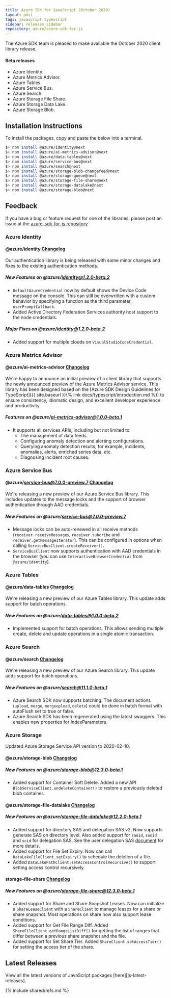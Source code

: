 ```yaml
---
title: Azure SDK for JavaScript (October 2020)
layout: post
tags: javascript typescript
sidebar: releases_sidebar
repository: azure/azure-sdk-for-js
---
```


The Azure SDK team is pleased to make available the October 2020 client library release.

#### Beta releases

- Azure Identity.
- Azure Metrics Advisor.
- Azure Tables.
- Azure Service Bus.
- Azure Search.
- Azure Storage File Share.
- Azure Storage Data Lake.
- Azure Storage Blob.

## Installation Instructions

To install the packages, copy and paste the below into a terminal.

```bash
$> npm install @azure/identity@next
$> npm install @azure/ai-metrics-advisor@next
$> npm install @azure/data-tables@next
$> npm install @azure/service-bus@next
$> npm install @azure/search@next
$> npm install @azure/storage-blob-changefeed@next
$> npm install @azure/storage-queue@next
$> npm install @azure/storage-file-share@next
$> npm install @azure/storage-datalake@next
$> npm install @azure/storage-blob@next

```

## Feedback

If you have a bug or feature request for one of the libraries, please post an issue at the [azure-sdk-for-js repository](https://github.com/azure/azure-sdk-for-js/issues)

### Azure Identity

#### @azure/identity  [Changelog](https://github.com/Azure/azure-sdk-for-js/blob/master/sdk/identity/identity/CHANGELOG.md)

Our authentication library is being released with some minor changes and fixes to the existing authentication methods.

##### New Features on @azure/identity@1.2.0-beta.2

- `DefaultAzureCredential` now by default shows the Device Code message on the console. This can still be overwritten with a custom behavior by specifying a function as the third parameter, `userPromptCallback`.
- Added Active Directory Federation Services authority host support to the node credentials.

##### Major Fixes on @azure/identity@1.2.0-beta.2

- Added support for multiple clouds on `VisualStudioCodeCredential`. 


### Azure Metrics Advisor

#### @azure/ai-metrics-advisor [Changelog](https://github.com/Azure/azure-sdk-for-js/blob/master/sdk/metricsadvisor/ai-metrics-advisor/CHANGELOG.md#100-beta1-2020-10-07)

We're happy to announce an initial preview of a client library that supports the newly announced preview of the Azure Metrics Advisor service. This library has been designed based on the [Azure SDK Design Guidelines for TypeScript]({{ site.baseurl }}{% link docs/typescript/introduction.md %}) to ensure consistency, idiomatic design, and excellent developer experience and productivity.

##### Features on @azure/ai-metrics-advisor@1.0.0-beta.1

- It supports all services APIs, including but not limited to:
  - The management of data feeds.
  - Configuring anomaly detection and alerting configurations.
  - Querying anomaly detection results, for example, incidents, anomalies, alerts, enriched series data, etc.
  - Diagnosing incident root causes.


### Azure Service Bus

#### @azure/service-bus@7.0.0-preview.7 [Changelog](https://github.com/Azure/azure-sdk-for-js/blob/master/sdk/servicebus/service-bus/CHANGELOG.md)

We're releasing a new preview of our Azure Service Bus library. This includes updates to the message locks and the support of browser authentication through AAD credentials.

##### New Features on @azure/service-bus@7.0.0-preview.7

- Message locks can be auto-renewed in all receive methods (`receiver.receiveMessages`, `receiver.subcribe`
  and `receiver.getMessageIterator`). This can be configured in options when calling `ServiceBusClient.createReceiver()`.
- `ServiceBusClient` now supports authentication with AAD credentials in the browser (you can use `InteractiveBrowserCredential` from `@azure/identity`).


### Azure Tables

#### @azure/data-tables [Changelog](https://github.com/Azure/azure-sdk-for-js/blob/master/sdk/tables/data-tables/CHANGELOG.md)

We're releasing a new preview of our Azure Tables library. This update adds support for batch operations.

##### New Features on @azure/data-tables@1.0.0-beta.2

- Implemented support for batch operations. This allows sending multiple create, delete and update operations in a single atomic transaction.


### Azure Search

#### @azure/search [Changelog](https://github.com/Azure/azure-sdk-for-js/blob/master/sdk/search/search-documents/CHANGELOG.md#1110-beta1-2020-10-05)

We're releasing a new preview of our Azure Search library. This update adds support for batch operations.

##### New Features on @azure/search@11.1.0-beta.1

- Azure Search SDK now supports batching. The document actions (`upload`, `merge`, `mergeupload`, `delete`) could be done in batch format with autoFlush set to true or false.
- Azure Search SDK has been regenerated using the latest swaggers. This enables new properties for IndexParameters.


### Azure Storage

Updated Azure Storage Service API version to 2020-02-10.

#### @azure/storage-blob [Changelog](https://github.com/Azure/azure-sdk-for-js/blob/master/sdk/storage/storage-blob/CHANGELOG.md)

##### New Features on @azure/storage-blob@12.3.0-beta.1

- Added support for Container Soft Delete. Added a new API `BlobServiceClient.undeleteContainer()` to restore a previously deleted blob container.

#### @azure/storage-file-datalake [Changelog](https://github.com/Azure/azure-sdk-for-js/blob/master/sdk/storage/storage-file-datalake/CHANGELOG.md)

##### New Features on @azure/storage-file-datalake@12.2.0-beta.1

- Added support for directory SAS and delegation SAS v2. Now supports generate SAS on directory level. Also added support for `saoid`, `suoid` and `scid` for delegation SAS. See the user delegation SAS [document](https://docs.microsoft.com/en-us/rest/api/storageservices/create-user-delegation-sas#specify-a-signed-object-id-for-a-security-principal-preview) for more details.
- Added support for File Set Expiry. Now can call `DataLakeFileClient.setExpiry()` to schedule the deletion of a file.
- Added `DataLakePathClient.setAccessControlRecursive()` to support setting access control recursively. 

#### storage-file-share [Changelog](https://github.com/Azure/azure-sdk-for-js/blob/master/sdk/storage/storage-file-share/CHANGELOG.md)

##### New Features on @azure/storage-file-share@12.3.0-beta.1

- Added support for Share and Share Snapshot Leases. Now can initialize a `ShareLeaseClient` with a `ShareClient` to manage leases for a share or share snapshot. Most operations on share now also support lease conditions.
- Added support for Get File Range Diff. Added `ShareFileClient.getRangeListDiff()` for getting the list of ranges that differ between a previous share snapshot and the file.
- Added support for Set Share Tier. Added `ShareClient.setAccessTier()` for setting the access tier of the share.


## Latest Releases

View all the latest versions of JavaScript packages [here][js-latest-releases].

{% include shared/refs.md %}
